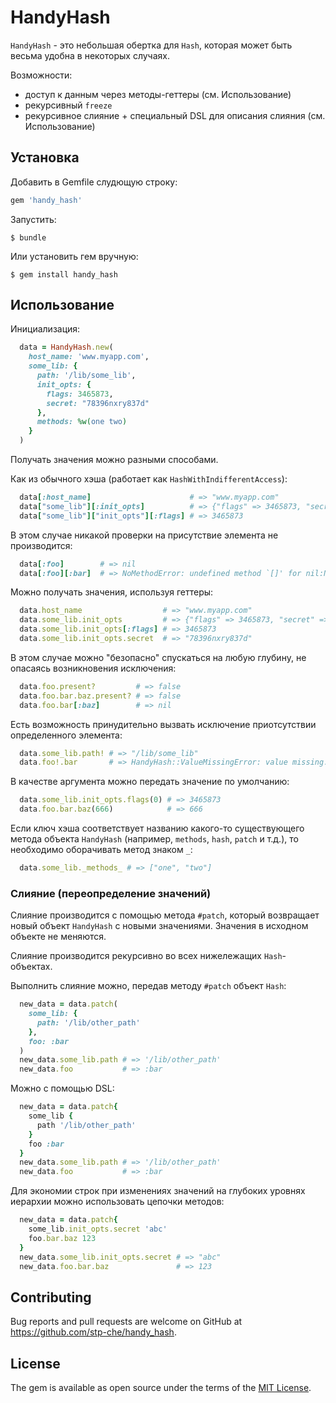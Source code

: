 # HandyHash

`HandyHash` - это небольшая обертка для `Hash`, которая может быть весьма удобна в некоторых случаях.

Возможности:

- доступ к данным через методы-геттеры (см. Использование)
- рекурсивный `freeze`
- рекурсивное слияние + специальный DSL для описания слияния (см. Использование)

## Установка

Добавить в Gemfile слудющую строку:

```ruby
gem 'handy_hash'
```

Запустить:

    $ bundle

Или установить гем вручную:

    $ gem install handy_hash

## Использование

Инициализация:

```ruby
  data = HandyHash.new(
    host_name: 'www.myapp.com',
    some_lib: {
      path: '/lib/some_lib',
      init_opts: {
        flags: 3465873,
        secret: "78396nxry837d"
      },
      methods: %w(one two)
    }
  )
```

Получать значения можно разными способами.

Как из обычного хэша (работает как `HashWithIndifferentAccess`):

```ruby
  data[:host_name]                      # => "www.myapp.com"
  data["some_lib"][:init_opts]          # => {"flags" => 3465873, "secret" => "78396nxry837d"}
  data["some_lib"]["init_opts"][:flags] # => 3465873
```

В этом случае никакой проверки на присутствие элемента не производится:

```ruby
  data[:foo]        # => nil
  data[:foo][:bar]  # => NoMethodError: undefined method `[]' for nil:NilClass
```

Можно получать значения, используя геттеры:

```ruby
  data.host_name                  # => "www.myapp.com"
  data.some_lib.init_opts         # => {"flags" => 3465873, "secret" => "78396nxry837d"}
  data.some_lib.init_opts[:flags] # => 3465873
  data.some_lib.init_opts.secret  # => "78396nxry837d"
```

В этом случае можно "безопасно" спускаться на любую глубину, не опасаясь возникновения исключения:

```ruby
  data.foo.present?         # => false
  data.foo.bar.baz.present? # => false
  data.foo.bar[:baz]        # => nil
```

Есть возможность принудительно вызвать исключение приотсутствии определенного элемента:

```ruby
  data.some_lib.path! # => "/lib/some_lib"
  data.foo!.bar       # => HandyHash::ValueMissingError: value missing: "foo"
```

В качестве аргумента можно передать значение по умолчанию:

```ruby
  data.some_lib.init_opts.flags(0) # => 3465873
  data.foo.bar.baz(666)            # => 666
```

Если ключ хэша соответствует названию какого-то существующего метода объекта `HandyHash` (например, `methods`, `hash`, `patch` и т.д.), то необходимо оборачивать метод знаком `_`:

```ruby
  data.some_lib._methods_ # => ["one", "two"]
```

### Слияние (переопределение значений)

Слияние производится с помощью метода `#patch`, который возвращает новый объект `HandyHash` с новыми значениями. Значения в исходном объекте не меняются.

Слияние производится рекурсивно во всех нижележащих `Hash`-объектах.

Выполнить слияние можно, передав методу `#patch` объект `Hash`:

```ruby
  new_data = data.patch(
    some_lib: {
      path: '/lib/other_path'
    },
    foo: :bar
  )
  new_data.some_lib.path # => '/lib/other_path'
  new_data.foo           # => :bar
```

Можно с помощью DSL:

```ruby
  new_data = data.patch{
    some_lib {
      path '/lib/other_path'
    }
    foo :bar
  }
  new_data.some_lib.path # => '/lib/other_path'
  new_data.foo           # => :bar
```

Для экономии строк при изменениях значений на глубоких уровнях иерархии можно использовать цепочки методов:

```ruby
  new_data = data.patch{
    some_lib.init_opts.secret 'abc'
    foo.bar.baz 123
  }
  new_data.some_lib.init_opts.secret # => "abc"
  new_data.foo.bar.baz               # => 123
```

## Contributing

Bug reports and pull requests are welcome on GitHub at https://github.com/stp-che/handy_hash.


## License

The gem is available as open source under the terms of the [MIT License](http://opensource.org/licenses/MIT).

